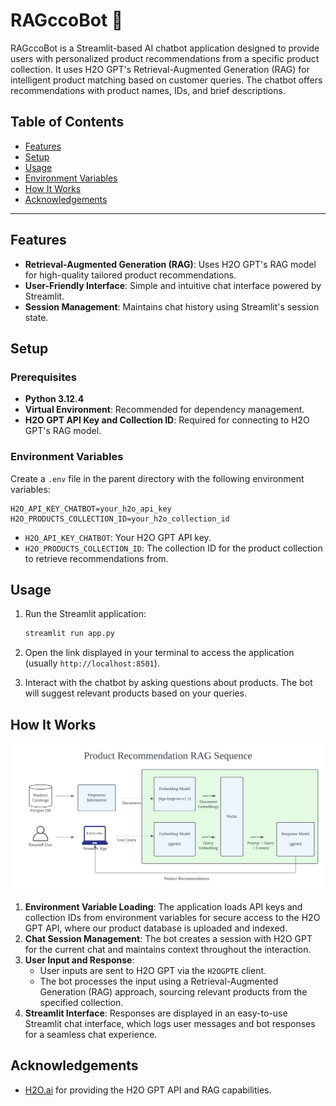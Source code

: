 
# RAGccoBot 🤖

RAGccoBot is a Streamlit-based AI chatbot application designed to provide users with personalized product recommendations from a specific product collection. It uses H2O GPT's Retrieval-Augmented Generation (RAG) for intelligent product matching based on customer queries. The chatbot offers recommendations with product names, IDs, and brief descriptions.

## Table of Contents
- [Features](#features)
- [Setup](#setup)
- [Usage](#usage)
- [Environment Variables](#environment-variables)
- [How It Works](#how-it-works)
- [Acknowledgements](#acknowledgements)

---

## Features
- **Retrieval-Augmented Generation (RAG)**: Uses H2O GPT's RAG model for high-quality tailored product recommendations.
- **User-Friendly Interface**: Simple and intuitive chat interface powered by Streamlit.
- **Session Management**: Maintains chat history using Streamlit's session state.

## Setup

### Prerequisites
- **Python 3.12.4**
- **Virtual Environment**: Recommended for dependency management.
- **H2O GPT API Key and Collection ID**: Required for connecting to H2O GPT's RAG model.


### Environment Variables
Create a `.env` file in the parent directory with the following environment variables:

```plaintext
H2O_API_KEY_CHATBOT=your_h2o_api_key
H2O_PRODUCTS_COLLECTION_ID=your_h2o_collection_id
```

- `H2O_API_KEY_CHATBOT`: Your H2O GPT API key.
- `H2O_PRODUCTS_COLLECTION_ID`: The collection ID for the product collection to retrieve recommendations from.

## Usage

1. Run the Streamlit application:
   ```bash
   streamlit run app.py
   ```

2. Open the link displayed in your terminal to access the application (usually `http://localhost:8501`).

3. Interact with the chatbot by asking questions about products. The bot will suggest relevant products based on your queries.

## How It Works

![alt text](rag_workflow.png)

1. **Environment Variable Loading**: The application loads API keys and collection IDs from environment variables for secure access to the H2O GPT API, where our product database is uploaded and indexed.
2. **Chat Session Management**: The bot creates a session with H2O GPT for the current chat and maintains context throughout the interaction.
3. **User Input and Response**:
   - User inputs are sent to H2O GPT via the `H2OGPTE` client.
   - The bot processes the input using a Retrieval-Augmented Generation (RAG) approach, sourcing relevant products from the specified collection.
4. **Streamlit Interface**: Responses are displayed in an easy-to-use Streamlit chat interface, which logs user messages and bot responses for a seamless chat experience.

## Acknowledgements
- [H2O.ai](https://www.h2o.ai/) for providing the H2O GPT API and RAG capabilities.

